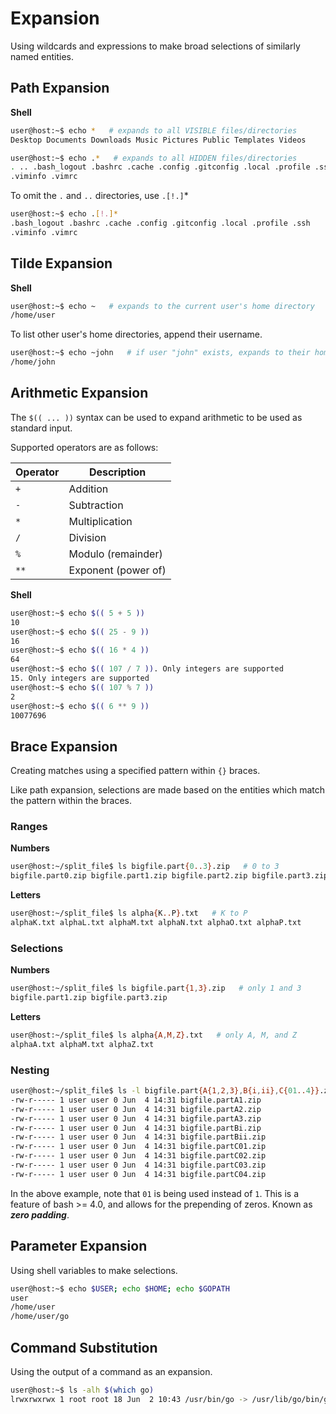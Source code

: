# Expansion

Using wildcards and expressions to make broad selections of similarly
named entities.

## Path Expansion

**Shell**
```bash
user@host:~$ echo *   # expands to all VISIBLE files/directories
Desktop Documents Downloads Music Pictures Public Templates Videos
```

```bash
user@host:~$ echo .*   # expands to all HIDDEN files/directories
. .. .bash_logout .bashrc .cache .config .gitconfig .local .profile .ssh
.viminfo .vimrc
```

To omit the `.` and `..` directories, use `.[!.]`*

```bash
user@host:~$ echo .[!.]*
.bash_logout .bashrc .cache .config .gitconfig .local .profile .ssh
.viminfo .vimrc
```

## Tilde Expansion

**Shell**
```bash
user@host:~$ echo ~   # expands to the current user's home directory
/home/user
```

To list other user's home directories, append their username.

```bash
user@host:~$ echo ~john   # if user "john" exists, expands to their home directory
/home/john
```

## Arithmetic Expansion

The `$(( ... ))` syntax can be used to expand arithmetic to be used as
standard input.

Supported operators are as follows:

| Operator | Description         |
|----------|---------------------|
| `+`      | Addition            |
| `-`      | Subtraction         |
| `*`      | Multiplication      |
| `/`      | Division            |
| `%`      | Modulo (remainder)  |
| `**`     | Exponent (power of) |

**Shell**
```bash
user@host:~$ echo $(( 5 + 5 ))
10
user@host:~$ echo $(( 25 - 9 ))
16
user@host:~$ echo $(( 16 * 4 ))
64
user@host:~$ echo $(( 107 / 7 )). Only integers are supported
15. Only integers are supported
user@host:~$ echo $(( 107 % 7 ))
2
user@host:~$ echo $(( 6 ** 9 ))
10077696
```

## Brace Expansion

Creating matches using a specified pattern within `{}` braces.

Like path expansion, selections are made based on the entities which
match the pattern within the braces.

### Ranges

**Numbers**
```bash
user@host:~/split_file$ ls bigfile.part{0..3}.zip   # 0 to 3
bigfile.part0.zip bigfile.part1.zip bigfile.part2.zip bigfile.part3.zip
```

**Letters**
```bash
user@host:~/split_file$ ls alpha{K..P}.txt   # K to P
alphaK.txt alphaL.txt alphaM.txt alphaN.txt alphaO.txt alphaP.txt
```

### Selections

**Numbers**
```bash
user@host:~/split_file$ ls bigfile.part{1,3}.zip   # only 1 and 3
bigfile.part1.zip bigfile.part3.zip
```

**Letters**
```bash
user@host:~/split_file$ ls alpha{A,M,Z}.txt   # only A, M, and Z
alphaA.txt alphaM.txt alphaZ.txt
```

### Nesting

```bash
user@host:~/split_file$ ls -l bigfile.part{A{1,2,3},B{i,ii},C{01..4}}.zip
-rw-r----- 1 user user 0 Jun  4 14:31 bigfile.partA1.zip
-rw-r----- 1 user user 0 Jun  4 14:31 bigfile.partA2.zip
-rw-r----- 1 user user 0 Jun  4 14:31 bigfile.partA3.zip
-rw-r----- 1 user user 0 Jun  4 14:31 bigfile.partBi.zip
-rw-r----- 1 user user 0 Jun  4 14:31 bigfile.partBii.zip
-rw-r----- 1 user user 0 Jun  4 14:31 bigfile.partC01.zip
-rw-r----- 1 user user 0 Jun  4 14:31 bigfile.partC02.zip
-rw-r----- 1 user user 0 Jun  4 14:31 bigfile.partC03.zip
-rw-r----- 1 user user 0 Jun  4 14:31 bigfile.partC04.zip
```

In the above example, note that `01` is being used instead of `1`. This
is a feature of bash >= 4.0, and allows for the prepending of zeros.
Known as ***zero padding***.

## Parameter Expansion

Using shell variables to make selections.

```bash
user@host:~$ echo $USER; echo $HOME; echo $GOPATH
user
/home/user
/home/user/go
```

## Command Substitution

Using the output of a command as an expansion.

```bash
user@host:~$ ls -alh $(which go)
lrwxrwxrwx 1 root root 18 Jun  2 10:43 /usr/bin/go -> /usr/lib/go/bin/go
```
